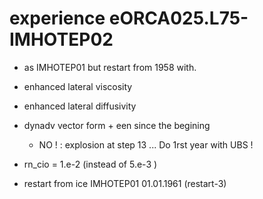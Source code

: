 # experience eORCA025.L75-IMHOTEP02

  * as IMHOTEP01 but restart from 1958 with.
   * enhanced lateral viscosity
   * enhanced lateral diffusivity
   * dynadv vector form + een since the begining 
     * NO !  : explosion at step 13 ... Do 1rst year with UBS !
   * rn_cio = 1.e-2 (instead of 5.e-3 )

   * restart from ice IMHOTEP01 01.01.1961 (restart-3)

